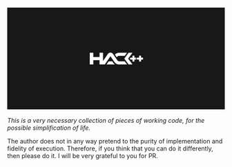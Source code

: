 ![hack++'s logo](./hack.png)

*This is a very necessary collection of pieces of working code, for the possible simplification of life.*

The author does not in any way pretend to the purity of implementation and fidelity of execution. 
Therefore, if you think that you can do it differently, then please do it. 
I will be very grateful to you for PR.
